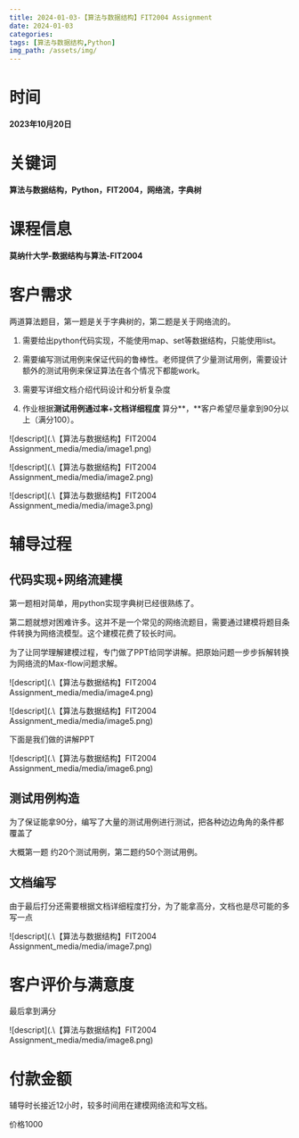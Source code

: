 ```yaml
---
title: 2024-01-03-【算法与数据结构】FIT2004 Assignment
date: 2024-01-03
categories:
tags: [算法与数据结构,Python]
img_path: /assets/img/
---
```



时间
====

**2023年10月20日**

关键词
======

**算法与数据结构，Python，FIT2004，网络流，字典树**

课程信息
========

**莫纳什大学-数据结构与算法-FIT2004**

客户需求
========

两道算法题目，第一题是关于字典树的，第二题是关于网络流的。

1.  需要给出python代码实现，不能使用map、set等数据结构，只能使用list。

2.  需要编写测试用例来保证代码的鲁棒性。老师提供了少量测试用例，需要设计额外的测试用例来保证算法在各个情况下都能work。

3.  需要写详细文档介绍代码设计和分析复杂度

4.  作业根据**测试用例通过率**+**文档详细程度**
    算分**，**客户希望尽量拿到90分以上（满分100）。

![descript](.\【算法与数据结构】FIT2004 Assignment_media/media/image1.png)

![descript](.\【算法与数据结构】FIT2004 Assignment_media/media/image2.png)

![descript](.\【算法与数据结构】FIT2004 Assignment_media/media/image3.png)

辅导过程
========

代码实现+网络流建模
-------------------

第一题相对简单，用python实现字典树已经很熟练了。

第二题就想对困难许多。这并不是一个常见的网络流题目，需要通过建模将题目条件转换为网络流模型。这个建模花费了较长时间。

为了让同学理解建模过程，专门做了PPT给同学讲解。把原始问题一步步拆解转换为网络流的Max-flow问题求解。

![descript](.\【算法与数据结构】FIT2004 Assignment_media/media/image4.png)

![descript](.\【算法与数据结构】FIT2004 Assignment_media/media/image5.png)

下面是我们做的讲解PPT

![descript](.\【算法与数据结构】FIT2004 Assignment_media/media/image6.png)

测试用例构造
------------

为了保证能拿90分，编写了大量的测试用例进行测试，把各种边边角角的条件都覆盖了

大概第一题 约20个测试用例，第二题约50个测试用例。

文档编写
--------

由于最后打分还需要根据文档详细程度打分，为了能拿高分，文档也是尽可能的多写一点

![descript](.\【算法与数据结构】FIT2004 Assignment_media/media/image7.png)

客户评价与满意度
================

最后拿到满分

![descript](.\【算法与数据结构】FIT2004 Assignment_media/media/image8.png)

付款金额
========

辅导时长接近12小时，较多时间用在建模网络流和写文档。

价格1000
